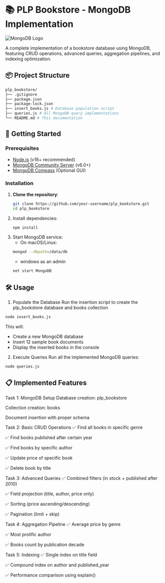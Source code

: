 # 📚 PLP Bookstore - MongoDB Implementation

![MongoDB Logo](https://webassets.mongodb.com/_com_assets/cms/mongodb_logo1-76twgcu2dm.png)

A complete implementation of a bookstore database using MongoDB, featuring CRUD operations, advanced queries, aggregation pipelines, and indexing optimization.

## 📦 Project Structure
```bash
plp_bookstore/
├── .gitignore
├── package.json
├── package-lock.json
├── insert_books.js # Database population script
├── queries.js # All MongoDB query implementations
└── README.md # This documentation
```

## 🚀 Getting Started

### Prerequisites

- [Node.js](https://nodejs.org/) (v16+ recommended)
- [MongoDB Community Server](https://www.mongodb.com/try/download/community) (v6.0+)
- [MongoDB Compass](https://www.mongodb.com/try/download/compass) (Optional GUI)

### Installation

1. **Clone the repository**:
   ```bash
   git clone https://github.com/your-username/plp_bookstore.git
   cd plp_bookstore
   ```
2. Install dependencies:
   ```bash
   npm install
   ```
3. Start MongoDB service:
   - On macOS/Linux:
   ```bash
   mongod --dbpath=/data/db
   ```
   - windows as an admin
   ```bash
   net start MongoDB
   ```
## 🛠️ Usage
1. Populate the Database
Run the insertion script to create the plp_bookstore database and books collection
```bash
node insert_books.js
```
This will:
- Create a new MongoDB database
- Insert 12 sample book documents
- Display the inserted books in the console

2. Execute Queries
Run all the implemented MongoDB queries:
```bash
node queries.js
```
## 📋 Implemented Features
Task 1: MongoDB Setup
Database creation: plp_bookstore

Collection creation: books

Document insertion with proper schema

Task 2: Basic CRUD Operations
✅ Find all books in specific genre

✅ Find books published after certain year

✅ Find books by specific author

✅ Update price of specific book

✅ Delete book by title

Task 3: Advanced Queries
✅ Combined filters (in stock + published after 2010)

✅ Field projection (title, author, price only)

✅ Sorting (price ascending/descending)

✅ Pagination (limit + skip)

Task 4: Aggregation Pipeline
✅ Average price by genre

✅ Most prolific author

✅ Books count by publication decade

Task 5: Indexing
✅ Single index on title field

✅ Compound index on author and published_year

✅ Performance comparison using explain()

